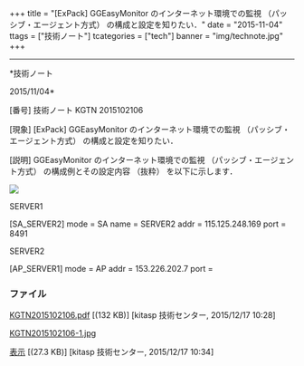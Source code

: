 ﻿+++
title = "[ExPack] GGEasyMonitor のインターネット環境での監視 （パッシブ・エージェント方式） の構成と設定を知りたい．"
date = "2015-11-04"
ttags = ["技術ノート"]
tcategories = ["tech"]
banner = "img/technote.jpg"
+++

-----------------------------------------------------------------------------------------------------------------------------

*技術ノート

2015/11/04*


[番号]
技術ノート KGTN 2015102106

[現象]
[ExPack] GGEasyMonitor のインターネット環境での監視
（パッシブ・エージェント方式） の構成と設定を知りたい．

[説明]
GGEasyMonitor のインターネット環境での監視
（パッシブ・エージェント方式） の構成例とその設定内容 （抜粋）
を以下に示します．

![](http://techreport.kitasp.net/attachments/download/2365/KGTN2015102106-1.jpg)

SERVER1

[SA_SERVER2]
mode = SA
name = SERVER2
addr = 115.125.248.169
port = 8491

SERVER2

[AP_SERVER1]
mode = AP
addr = 153.226.202.7
port =


### ファイル

 
 


[KGTN2015102106.pdf](http://techreport.kitasp.net/attachments/download/2362/KGTN2015102106.pdf)
 [(132 KB)] [kitasp 技術センター, 2015/12/17
10:28]

[KGTN2015102106-1.jpg](http://techreport.kitasp.net/attachments/download/2365/KGTN2015102106-1.jpg)

[表示](http://techreport.kitasp.net/attachments/2365/KGTN2015102106-1.jpg "表示")
 [(27.3 KB)] [kitasp 技術センター, 2015/12/17
10:34]


 


 

